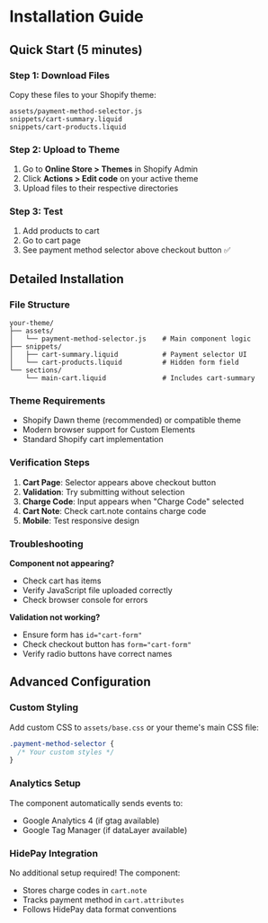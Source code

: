 # Installation Guide

## Quick Start (5 minutes)

### Step 1: Download Files
Copy these files to your Shopify theme:

```
assets/payment-method-selector.js
snippets/cart-summary.liquid  
snippets/cart-products.liquid
```

### Step 2: Upload to Theme
1. Go to **Online Store > Themes** in Shopify Admin
2. Click **Actions > Edit code** on your active theme
3. Upload files to their respective directories

### Step 3: Test
1. Add products to cart
2. Go to cart page
3. See payment method selector above checkout button ✅

## Detailed Installation

### File Structure
```
your-theme/
├── assets/
│   └── payment-method-selector.js    # Main component logic
├── snippets/
│   ├── cart-summary.liquid           # Payment selector UI
│   └── cart-products.liquid          # Hidden form field
└── sections/
    └── main-cart.liquid              # Includes cart-summary
```

### Theme Requirements
- Shopify Dawn theme (recommended) or compatible theme
- Modern browser support for Custom Elements
- Standard Shopify cart implementation

### Verification Steps
1. **Cart Page**: Selector appears above checkout button
2. **Validation**: Try submitting without selection
3. **Charge Code**: Input appears when "Charge Code" selected
4. **Cart Note**: Check cart.note contains charge code
5. **Mobile**: Test responsive design

### Troubleshooting
**Component not appearing?**
- Check cart has items
- Verify JavaScript file uploaded correctly
- Check browser console for errors

**Validation not working?**
- Ensure form has `id="cart-form"`
- Check checkout button has `form="cart-form"`
- Verify radio buttons have correct names

## Advanced Configuration

### Custom Styling
Add custom CSS to `assets/base.css` or your theme's main CSS file:

```css
.payment-method-selector {
  /* Your custom styles */
}
```

### Analytics Setup
The component automatically sends events to:
- Google Analytics 4 (if gtag available)
- Google Tag Manager (if dataLayer available)

### HidePay Integration
No additional setup required! The component:
- Stores charge codes in `cart.note`
- Tracks payment method in `cart.attributes`
- Follows HidePay data format conventions

